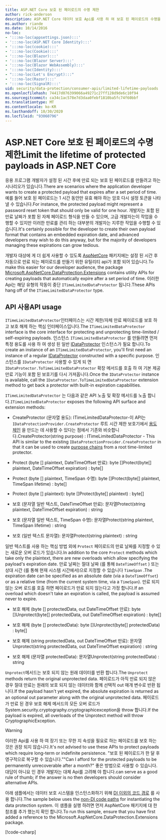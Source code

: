```yaml
---
title: ASP.NET Core 보호 된 페이로드의 수명 제한
author: rick-anderson
description: ASP.NET Core 데이터 보호 Api를 사용 하 여 보호 된 페이로드의 수명을 제한 하는 방법을 알아봅니다.
ms.author: riande
ms.date: 10/14/2016
no-loc:
- ':::no-loc(appsettings.json):::'
- ':::no-loc(ASP.NET Core Identity):::'
- ':::no-loc(cookie):::'
- ':::no-loc(Cookie):::'
- ':::no-loc(Blazor):::'
- ':::no-loc(Blazor Server):::'
- ':::no-loc(Blazor WebAssembly):::'
- ':::no-loc(Identity):::'
- ":::no-loc(Let's Encrypt):::"
- ':::no-loc(Razor):::'
- ':::no-loc(SignalR):::'
uid: security/data-protection/consumer-apis/limited-lifetime-payloads
ms.openlocfilehash: 74417d076399066a49271c27ff128d9de6c10f94
ms.sourcegitcommit: ca34c1ac578e7d3daa0febf1810ba5fc74f60bbf
ms.translationtype: MT
ms.contentlocale: ko-KR
ms.lasthandoff: 10/30/2020
ms.locfileid: "93060796"
---
```

# <a name="limit-the-lifetime-of-protected-payloads-in-aspnet-core"></a><span data-ttu-id="46c36-103">ASP.NET Core 보호 된 페이로드의 수명 제한</span><span class="sxs-lookup"><span data-stu-id="46c36-103">Limit the lifetime of protected payloads in ASP.NET Core</span></span>

<span data-ttu-id="46c36-104">응용 프로그램 개발자가 설정 된 시간 후에 만료 되는 보호 된 페이로드를 만들려고 하는 시나리오가 있습니다.</span><span class="sxs-lookup"><span data-stu-id="46c36-104">There are scenarios where the application developer wants to create a protected payload that expires after a set period of time.</span></span> <span data-ttu-id="46c36-105">예를 들어 보호 된 페이로드는 1 시간 동안만 유효 해야 하는 암호 다시 설정 토큰을 나타낼 수 있습니다.</span><span class="sxs-lookup"><span data-stu-id="46c36-105">For instance, the protected payload might represent a password reset token that should only be valid for one hour.</span></span> <span data-ttu-id="46c36-106">개발자는 포함 된 만료 날짜가 포함 된 자체 페이로드 형식을 만들 수 있으며, 고급 개발자는이 작업을 수행할 수 있지만 이러한 만료를 관리 하는 대부분의 개발자는 지루한 작업을 수행할 수 있습니다.</span><span class="sxs-lookup"><span data-stu-id="46c36-106">It's certainly possible for the developer to create their own payload format that contains an embedded expiration date, and advanced developers may wish to do this anyway, but for the majority of developers managing these expirations can grow tedious.</span></span>

<span data-ttu-id="46c36-107">개발자 대상에 게 더 쉽게 사용할 수 있도록 [AspNetCore](https://www.nuget.org/packages/Microsoft.AspNetCore.DataProtection.Extensions/) 패키지에는 설정 된 시간 후 자동으로 만료 되는 페이로드를 만들기 위한 유틸리티 api가 포함 되어 있습니다.</span><span class="sxs-lookup"><span data-stu-id="46c36-107">To make this easier for our developer audience, the package [Microsoft.AspNetCore.DataProtection.Extensions](https://www.nuget.org/packages/Microsoft.AspNetCore.DataProtection.Extensions/) contains utility APIs for creating payloads that automatically expire after a set period of time.</span></span> <span data-ttu-id="46c36-108">이러한 Api는 해당 유형의 작동이 중단 `ITimeLimitedDataProtector` 됩니다.</span><span class="sxs-lookup"><span data-stu-id="46c36-108">These APIs hang off of the `ITimeLimitedDataProtector` type.</span></span>

## <a name="api-usage"></a><span data-ttu-id="46c36-109">API 사용</span><span class="sxs-lookup"><span data-stu-id="46c36-109">API usage</span></span>

<span data-ttu-id="46c36-110">`ITimeLimitedDataProtector`인터페이스는 시간 제한/자체 만료 페이로드를 보호 하 고 보호 해제 하는 핵심 인터페이스입니다.</span><span class="sxs-lookup"><span data-stu-id="46c36-110">The `ITimeLimitedDataProtector` interface is the core interface for protecting and unprotecting time-limited / self-expiring payloads.</span></span> <span data-ttu-id="46c36-111">인스턴스 `ITimeLimitedDataProtector` 를 만들려면 먼저 특정 용도를 사용 하 여 생성 된 일반 [IDataProtector](xref:security/data-protection/consumer-apis/overview) 인스턴스가 필요 합니다.</span><span class="sxs-lookup"><span data-stu-id="46c36-111">To create an instance of an `ITimeLimitedDataProtector`, you'll first need an instance of a regular [IDataProtector](xref:security/data-protection/consumer-apis/overview) constructed with a specific purpose.</span></span> <span data-ttu-id="46c36-112">인스턴스를 `IDataProtector` 사용할 수 있게 되 면 `IDataProtector.ToTimeLimitedDataProtector` 확장 메서드를 호출 하 여 기본 제공 만료 기능이 포함 된 보호기를 다시 가져옵니다.</span><span class="sxs-lookup"><span data-stu-id="46c36-112">Once the `IDataProtector` instance is available, call the `IDataProtector.ToTimeLimitedDataProtector` extension method to get back a protector with built-in expiration capabilities.</span></span>

<span data-ttu-id="46c36-113">`ITimeLimitedDataProtector` 는 다음과 같은 API 노출 및 확장 메서드를 노출 합니다.</span><span class="sxs-lookup"><span data-stu-id="46c36-113">`ITimeLimitedDataProtector` exposes the following API surface and extension methods:</span></span>

* <span data-ttu-id="46c36-114">CreateProtector (문자열 용도): ITimeLimitedDataProtector-이 API는 `IDataProtectionProvider.CreateProtector` 루트 시간 제한 보호기에서 [용도 체인](xref:security/data-protection/consumer-apis/purpose-strings) 을 만드는 데 사용할 수 있다는 점에서 기존와 비슷합니다.</span><span class="sxs-lookup"><span data-stu-id="46c36-114">CreateProtector(string purpose) : ITimeLimitedDataProtector - This API is similar to the existing `IDataProtectionProvider.CreateProtector` in that it can be used to create [purpose chains](xref:security/data-protection/consumer-apis/purpose-strings) from a root time-limited protector.</span></span>

* <span data-ttu-id="46c36-115">Protect (byte [] plaintext, DateTimeOffset 만료): byte []</span><span class="sxs-lookup"><span data-stu-id="46c36-115">Protect(byte[] plaintext, DateTimeOffset expiration) : byte[]</span></span>

* <span data-ttu-id="46c36-116">Protect (byte [] plaintext, TimeSpan 수명): byte []</span><span class="sxs-lookup"><span data-stu-id="46c36-116">Protect(byte[] plaintext, TimeSpan lifetime) : byte[]</span></span>

* <span data-ttu-id="46c36-117">Protect (byte [] plaintext): byte []</span><span class="sxs-lookup"><span data-stu-id="46c36-117">Protect(byte[] plaintext) : byte[]</span></span>

* <span data-ttu-id="46c36-118">보호 (문자열 일반 텍스트, DateTimeOffset 만료): 문자열</span><span class="sxs-lookup"><span data-stu-id="46c36-118">Protect(string plaintext, DateTimeOffset expiration) : string</span></span>

* <span data-ttu-id="46c36-119">보호 (문자열 일반 텍스트, TimeSpan 수명): 문자열</span><span class="sxs-lookup"><span data-stu-id="46c36-119">Protect(string plaintext, TimeSpan lifetime) : string</span></span>

* <span data-ttu-id="46c36-120">보호 (일반 텍스트 문자열): 문자열</span><span class="sxs-lookup"><span data-stu-id="46c36-120">Protect(string plaintext) : string</span></span>

<span data-ttu-id="46c36-121">일반 텍스트를 사용 하는 핵심 방법 외에 `Protect` 페이로드의 만료 날짜를 지정할 수 있는 새로운 오버 로드가 있습니다.</span><span class="sxs-lookup"><span data-stu-id="46c36-121">In addition to the core `Protect` methods which take only the plaintext, there are new overloads which allow specifying the payload's expiration date.</span></span> <span data-ttu-id="46c36-122">만료 날짜는 절대 날짜 (를 통해 `DateTimeOffset` ) 또는 상대 시간 (를 통해 현재 시스템 시간에서)으로 지정할 수 있습니다 `TimeSpan` .</span><span class="sxs-lookup"><span data-stu-id="46c36-122">The expiration date can be specified as an absolute date (via a `DateTimeOffset`) or as a relative time (from the current system time, via a `TimeSpan`).</span></span> <span data-ttu-id="46c36-123">만료 되지 않는 오버 로드를 호출 하면 페이로드가 만료 되지 않는다고 가정 합니다.</span><span class="sxs-lookup"><span data-stu-id="46c36-123">If an overload which doesn't take an expiration is called, the payload is assumed never to expire.</span></span>

* <span data-ttu-id="46c36-124">보호 해제 (byte [] protectedData, out DateTimeOffset 만료): byte []</span><span class="sxs-lookup"><span data-stu-id="46c36-124">Unprotect(byte[] protectedData, out DateTimeOffset expiration) : byte[]</span></span>

* <span data-ttu-id="46c36-125">보호 해제 (byte [] protectedData): byte []</span><span class="sxs-lookup"><span data-stu-id="46c36-125">Unprotect(byte[] protectedData) : byte[]</span></span>

* <span data-ttu-id="46c36-126">보호 해제 (string protectedData, out DateTimeOffset 만료): 문자열</span><span class="sxs-lookup"><span data-stu-id="46c36-126">Unprotect(string protectedData, out DateTimeOffset expiration) : string</span></span>

* <span data-ttu-id="46c36-127">보호 해제 (문자열 protectedData): 문자열</span><span class="sxs-lookup"><span data-stu-id="46c36-127">Unprotect(string protectedData) : string</span></span>

<span data-ttu-id="46c36-128">`Unprotect`메서드는 보호 되지 않는 원래 데이터를 반환 합니다.</span><span class="sxs-lookup"><span data-stu-id="46c36-128">The `Unprotect` methods return the original unprotected data.</span></span> <span data-ttu-id="46c36-129">페이로드가 아직 만료 되지 않은 경우 절대 만료는 원래의 보호 되지 않는 데이터와 함께 선택적 out 매개 변수로 반환 됩니다.</span><span class="sxs-lookup"><span data-stu-id="46c36-129">If the payload hasn't yet expired, the absolute expiration is returned as an optional out parameter along with the original unprotected data.</span></span> <span data-ttu-id="46c36-130">페이로드가 만료 된 경우 보호 해제 메서드의 모든 오버 로드가 System.security.cryptography.cryptographicexception을 throw 합니다.</span><span class="sxs-lookup"><span data-stu-id="46c36-130">If the payload is expired, all overloads of the Unprotect method will throw CryptographicException.</span></span>

>[!WARNING]
> <span data-ttu-id="46c36-131">이러한 Api를 사용 하 여 장기 또는 무한 지 속성을 필요로 하는 페이로드를 보호 하는 것은 권장 되지 않습니다.</span><span class="sxs-lookup"><span data-stu-id="46c36-131">It's not advised to use these APIs to protect payloads which require long-term or indefinite persistence.</span></span> <span data-ttu-id="46c36-132">"보호 된 페이로드가 한 달 후 영구적으로 복구할 수 있습니다."</span><span class="sxs-lookup"><span data-stu-id="46c36-132">"Can I afford for the protected payloads to be permanently unrecoverable after a month?"</span></span> <span data-ttu-id="46c36-133">좋은 방법으로 사용할 수 있습니다. 대답이 아니요 인 경우 개발자는 대체 Api를 고려해 야 합니다.</span><span class="sxs-lookup"><span data-stu-id="46c36-133">can serve as a good rule of thumb; if the answer is no then developers should consider alternative APIs.</span></span>

<span data-ttu-id="46c36-134">아래 샘플에서는 데이터 보호 시스템을 인스턴스화하기 위해 [DI 이외의 코드 경로](xref:security/data-protection/configuration/non-di-scenarios) 를 사용 합니다.</span><span class="sxs-lookup"><span data-stu-id="46c36-134">The sample below uses the [non-DI code paths](xref:security/data-protection/configuration/non-di-scenarios) for instantiating the data protection system.</span></span> <span data-ttu-id="46c36-135">이 샘플을 실행 하려면 먼저 AspNetCore 패키지에 대 한 참조를 추가 했는지 확인 합니다.</span><span class="sxs-lookup"><span data-stu-id="46c36-135">To run this sample, ensure that you have first added a reference to the Microsoft.AspNetCore.DataProtection.Extensions package.</span></span>

[!code-csharp[](limited-lifetime-payloads/samples/limitedlifetimepayloads.cs)]
